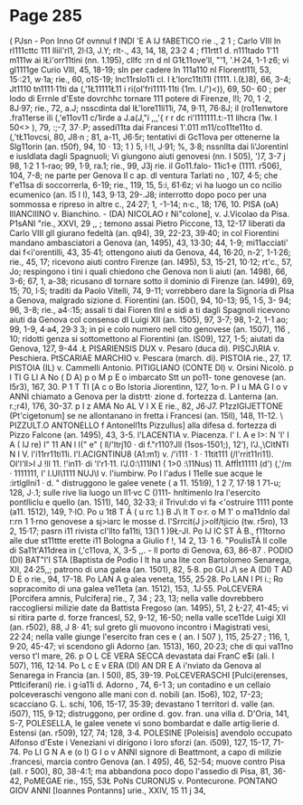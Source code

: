 # Page 285

( PJsn - Pon Inno Gf ovnnul f lNDl 'E A IJ fABETICO rie ., 2 1 ; Carlo VIII In rl111cttc 111 lliil'rl1\, 2l·l3, J.Y; rlt-., 43, 14, 18, 23·2 4 ; f11rtt1 d. n111tado 1'11 m111w ai lŁì'orr11tini (nn. 1.195), cllfc :rn d nl G1Ł11ove'll, "'1, '.H·24, 1-1·z6; vi gl1111ge Curio Vlll, 45, 18-19; sln per cadere In 111a110 nl Florentl11l, 53, 15·:21, w·1a; rie., 60, o1S-19; lnc11rslo11i cl. l Ł'lorc11ti11l (1111. l.(Ł)8), 66, 3-4; Jt1110 tn1111·11ti da (,'1Ł11111Ł11 i ri(ol'fri1111·11ti {1m. I./')<)), 69, 50- 60 ; per lodo di Errnle d'Este dovrchhc tornare 111 potere di Firenze, l!l; 70, 1 ·2, 8J·97; rie., 72, a.J; nsscdinta dal lŁ'lore11li11i, 74, 9·11, 76·8J; il (ro11enwtore .fra11erse ili (,'e11ov11 c/1irde a J.a(J,"i ,,,'{ r r dc ri'l111111.t:-11 lihcra (1w. I 50<> ), 79, :;-7, 37·.P; assedi11ta dai Francesi 1'.011 m11/co11te11to d. (,'tŁ11ovcsi, 80, J8·n ; 81, a-11, J6·5r; tentativi di Gc11ova per ottenerne la Slg11orin (an. t50f), 94, 10 · 13; 1 ) 5, l·!l, J·91; %, 3·8; nssnllta dai li'Jorentinl e iusldlata dagli Spagnuoli; Vi giungono aiuti genovesi (nn. I 505), ')7, 3-7 j 98, 1·2 1 1-rao; 99, 1·9, ra.1; rie., 99, J3j rie. il Go11.falo- 11ic1·e (1111. r506), 104, 7-8; ne parte per Genova Il c ap. dl ventura Tarlati no , 107, 4·5; che f'e11sa di soccorrerla, 6-19; rie., 119, 15, 5:i, 61·6z; vi ha luogo un co ncilio ecumenico (an. I5 l I), 143, 9·13, 29-.J8; interrotto dopo poco per una sommossa e ripreso in altre c., 24·27; 1, -1-14; n·c., 18; 176, 10. PISA (oA) IlIANCllINO v. Bianchino. - (DA) NICOLAO r Ni"colone], v. J.Vicolao da Pisa. P1sANI "rie., XXVI, 29 ,, ; temono assai Pietro Piccone, 13, 12-17 liberati da Carlo VIII gll giurano fedeltà (an. q94), 39, 22-23, 39·40; in col Fiorentini mandano ambasciatori a Genova (an, 1495), 43, 13·30; 44, 1-9; mi11acciati' dai f<ì'orentilli, 43, 35·41; ottengono aiuti da Genova, 44, 16·20, n-2', 1-1·26; rie., 45, 17; ricevono aiuti contro Firenze (an. I495), 53, 15-21, 10·12; rt'c., 57, Jo; respingono i tini i quali chiedono che Genova non li aiuti (an. 1498), 66, 3-6; 67, 1, a-38; ricusano dl tornare sotto il dominio di Firenze (an. I499), 69, 15; 70, l·S; traditi da Paolo Vitelli, 74, 9-11; vorrebbero dare la Signoria di Plsa a Genova, malgrado sizione d. Fiorentini (an. I50{), 94, 10-13; 95, 1·5, 3- 94; 96, 3-8; rie., a4·:15; assali ti dai Fioren tlnl e sidi a ti dagli Spagnoli ricevono aiuti da Genova col consenso dl Luigi XII (an. 1505), 97, 3-7; 98, 1-2, 1-1 ao; 99, 1-9, 4·a4, 29·3 3; in pi e colo numero nell cito genovese (an. 1507), 116 , 10; ridotti genza si sottomettono al Fiorentini (an. IS09), 127, 1-5; aiutati da Genova, 127, 9-44 .Ł PISARIENSIS DUX v. Pesaro (duca di). PISCJ\RIA v. Peschiera. PtSCARIAE MARCHIO v. Pescara (march. di). PISTOIA rie., 27, 17. PISTOIA (IL) v. Cammelli Antonio. PITIGLIANO (CONTE DI) v. Orsini Nicolò. p I TI G LI A No ( D A) p o M p E o imbarcato Stt un po11- tone genovese (an. I5r3), 167, 30. P 1 T TI [A c o Bo Istoria Jiorentinn, 127, 1o·n. P I u MA G I o v ANNI chiamato a Genova per la distrtt· zione d. fortezza d. Lanterna (an. r.;r4), 176, 30-37. p I z AMA No AL V I X E rie., 82, J6·J7. P1zzIGIJETTONE (Pt'cigetonum] se ne allontanano in fretta i Francesi (an. 15ll), 148, 11-12. \ PIZZULT.O ANTONELLO f Antonell1ts Pizzullus] alla difesa d. fortezza di Pizzo Falcone (an. 1495), 43, 3-5. l'LACENTIA v. Piacenza. I' I. A e I>: N 'I' I A ( IJ re) I" 11 AN l I(" e" ( ll/'ltrj10 · di f."r110?Jll (1sos-1501;), 12'), l'J.,\CltNTI N I V. l'i11rr11ti11i. l'I.ACIGNTINU8 (A1:m1) v. /'i111 · 1 · 11tit111 (/l'rrit11ri11). Ol'l'll>I J !ll 11. !'in11· di 'l'r1·11. l'J.0:\111IN1 ( 1>0 :\11Nus) 11. AffÌt11111 (d') (,'/m · 1111111, I' l.Ul\1111 NUJ\I v. l'iumbirw. Po I l'adus I 11elle sue acque le :irtlgllni1 · d. " distruggono le galee venete ( a 11. 151i9), 1 2 7, 17·18 1 71-u; 128, J·.1; sulle rive lia luogo un ll1·vc C ()111- hnltimenlo lra l'esercito pontlliclu e quello (an. 1511), 140, 32·33; il Trivul:do vi fa <'ostruire 1111 ponte (a11. 1512), 149, ?·IO. Po u 1t8 T À ( u rc 1.) B J\ lt T o·r. o M 1' o ma11dnlo dal r:rn 1 1·rno genovese a sj>iarc le mosse d. l'Srrcit(J j>olf/tjicio (tw. r5ro), 13 2, 15·17; pasrn i11 rivista cl'llto fa11ti, 13(1 1 )9Ł-JI. Po IJ IC ST À B., f11torno alle due st11ttte erette i11 Bologna a Giulio f !, 14 2, 13· 1 6. "PoulisTÀ Il colle di Sa11t'A11drea in (,'c11ova, X, 3-5 ,,. - Il porto di Genova, 63, 86-87 . PODIO (DI) BAT"l'I STA [Baptista de Podio I lt ha una lite con Bartolomeo Senarega, XII, 24·25,,; patrono di una galea (an. 1501), 82, 5·8. po GLI J\ se A (DI) T AD D E o rie., 94, 17-18. Po LAN A g·alea veneta, 155, 25·28. Po LAN I PI i.; Ro sopracomito di una galea ve11eta (an. 1512), 153, .1J·55. PoLCEVERA [Porcifera amnis, Pulcifera] rie., 7, 34 ; 23, 13; nella valle dovrebbero raccogliersi milizie date da Battista Fregoso (an. 1495), 51, 2 Ł-27, 41-45; vi si ritira parte d. forze francesl, 52, 9-12, 16-50; nella valle sce11de Luigi XII (an. r502), 88, J 8· 41; sul greto gli muovono incontro i Magistrati vesi, 22·24; nella valle giunge l'esercito fran ces e ( an. I 507 ), 115, 25·27 ; 116, 1, 9·20, 45-47; vi scendono gli Adorno (an. 1513), 160, 20·23; che di qui va11no verso t'l mare, 26. p O L CE VERA SECCA devastata dai FranC e$i (ali. I 507), 116, 12·14. Po L c E v ERA (DI) AN DR E A i'nviato da Genova al Senarega in Francia (an. I 50I), 85, 39-19. PoLCEVERASCHI [Pulci(erenses, Pttlciferani) rie. i g·ia11i d. Adorno , 74, 6-1 3; un contadino e un cellaio polceveraschi vengono alle mani con d. nobili (an. I5o6), 102, 17-23; scacciano G. L. schi, 106, 15-17, 35·39; devastano 1 territori d. valle (an. i507), 115, 9·12; distruggono, per ordine d. gov. fran. una villa d. D'Oria, 141, S-7, POLESELLA, le galee venete vi sono bombardat e dalle artig·lierie d. Estensi (an. r509), 127, 74; 128, 3·4. POLESINE [Poleisis] avendolo occupato Alfonso d'Este i Veneziani vi dirigono i loro sforzi (an. i509), 127, 15-17, 71-74. Po LI G N A e (o I) G I o v ANNI signore di Beattmont, a capo di milizie .francesi, marcia contro Genova (an. I 495), 46, 52-54; muove contro Pisa (all. r 500), 80, 38-4:1; ma abbandona poco dopo l'assedio di Pisa, 81, 36-42, PoMEGAE rie., 155, 53Ł PoNs CURONUS v. Pontecurone. PONTANO GIOV ANNI [Ioannes Pontanns] urie., XXIV, 15 11 j 34,